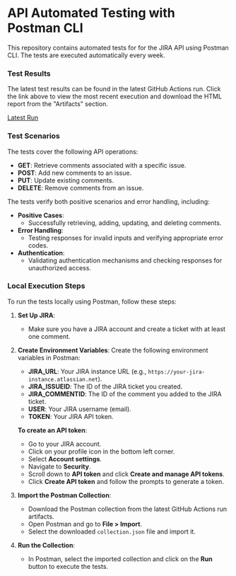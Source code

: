 # API Automated Testing with Postman CLI

This repository contains automated tests for for the JIRA API using Postman CLI. The tests are executed automatically every week.

### Test Results

The latest test results can be found in the latest GitHub Actions run. Click the link above to view the most recent execution and download the HTML report from the "Artifacts" section.


[Latest Run](https://github.com/bootcamp-qa/postman-run/actions)


### Test Scenarios
The tests cover the following API operations:

- **GET**: Retrieve comments associated with a specific issue.
- **POST**: Add new comments to an issue.
- **PUT**: Update existing comments.
- **DELETE**: Remove comments from an issue.

The tests verify both positive scenarios and error handling, including:

- **Positive Cases**: 
  - Successfully retrieving, adding, updating, and deleting comments.
- **Error Handling**: 
  - Testing responses for invalid inputs and verifying appropriate error codes.
- **Authentication**: 
  - Validating authentication mechanisms and checking responses for unauthorized access.
 
### Local Execution Steps

To run the tests locally using Postman, follow these steps:

1. **Set Up JIRA**:
   - Make sure you have a JIRA account and create a ticket with at least one comment.

2. **Create Environment Variables**:
   Create the following environment variables in Postman:
   - **JIRA_URL**: Your JIRA instance URL (e.g., `https://your-jira-instance.atlassian.net`).
   - **JIRA_ISSUEID**: The ID of the JIRA ticket you created.
   - **JIRA_COMMENTID**: The ID of the comment you added to the JIRA ticket.
   - **USER**: Your JIRA username (email).
   - **TOKEN**: Your JIRA API token.

   **To create an API token**:
   - Go to your JIRA account.
   - Click on your profile icon in the bottom left corner.
   - Select **Account settings**.
   - Navigate to **Security**.
   - Scroll down to **API token** and click **Create and manage API tokens**.
   - Click **Create API token** and follow the prompts to generate a token.

3. **Import the Postman Collection**:
   - Download the Postman collection from the latest GitHub Actions run artifacts.
   - Open Postman and go to **File > Import**.
   - Select the downloaded `collection.json` file and import it.

4. **Run the Collection**:
   - In Postman, select the imported collection and click on the **Run** button to execute the tests.



